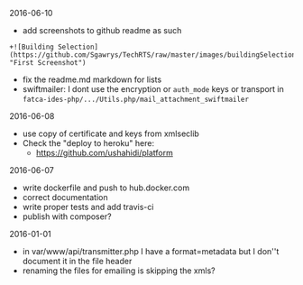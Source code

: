 2016-06-10
* add screenshots to github readme as such
```
+![Building Selection](https://github.com/Sgawrys/TechRTS/raw/master/images/buildingSelection.png "First Screenshot") 
```
* fix the readme.md markdown for lists
* swiftmailer: I dont use the encryption or `auth_mode` keys or transport in `fatca-ides-php/.../Utils.php/mail_attachment_swiftmailer`

2016-06-08
* use copy of certificate and keys from xmlseclib
* Check the "deploy to heroku" here:
  * https://github.com/ushahidi/platform

2016-06-07
* write dockerfile and push to hub.docker.com
* correct documentation
* write proper tests and add travis-ci
* publish with composer?

2016-01-01
* in var/www/api/transmitter.php I have a format=metadata but I don''t document it in the file header
* renaming the files for emailing is skipping the xmls?

